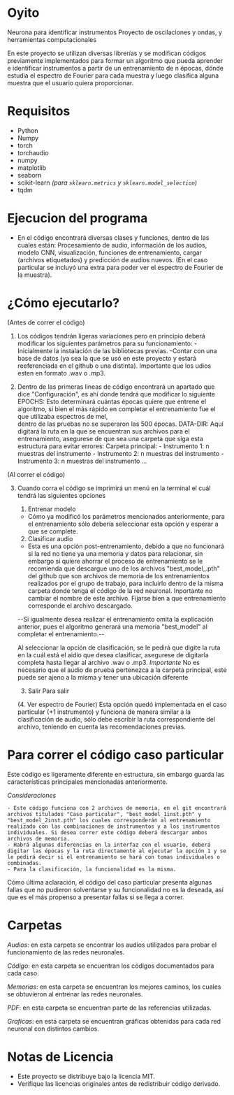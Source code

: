 # Oyito
Neurona para identificar instrumentos 
Proyecto de oscilaciones y ondas, y herramientas computacionales 

En este proyecto se utilizan diversas librerías y se modifican códigos previamente implementados para formar un algoritmo que pueda aprender e identificar
instrumentos a partir de un entrenamiento de n épocas, dónde estudia el espectro de Fourier para cada muestra y luego clasifica alguna muestra que el usuario
quiera proporcionar.

# Requisitos
- Python
- Numpy
- torch
- torchaudio
- numpy
- matplotlib
- seaborn
- scikit-learn *(para `sklearn.metrics` y `sklearn.model_selection`)*
- tqdm

# Ejecucion del programa
* En el código encontrará diversas clases y funciones, dentro de las cuales están: Procesamiento de audio, información de los audios, modelo CNN, visualización, funciones de entrenamiento, cargar (archivos etiquetados) y predicción de audios nuevos. (En el caso particular se incluyó una extra para poder ver el espectro de Fourier de la muestra).

# ¿Cómo ejecutarlo?

(Antes de correr el código)
1. Los códigos tendrán ligeras variaciones pero en principio deberá modificar los siguientes parámetros para su funcionamiento:
    -Inicialmente la instalación de las bibliotecas previas.
    -Contar con una base de datos (ya sea la que se usó en este proyecto y estará reeferenciada en el github o una distinta). Importante que los udios esten en formato .wav o .mp3.

3. Dentro de las primeras lineas de código encontrará un apartado que dice "Configuración", es ahí donde tendrá que modificar lo siguiente
    EPOCHS: Esto determinará cuántas épocas quiere que entrene el algoritmo, si bien el más rápido en completar el entrenamiento fue el que utilizaba espectros de mel,  
     dentro de las pruebas no se superaron las 500 épocas.
    DATA-DIR: Aquí digitará la ruta en la que se encuentran sus archivos para el entrenamiento, asegurese de que sea una carpeta que siga esta estructura para evitar errores:
    Carpeta principal:
            - Instrumento 1: n muestras del instrumento
            - Instrumento 2: n muestras del instrumento
            - Instrumento 3: n muestras del instrumento
            ...

(Al correr el código)

3. Cuando corra el código se imprimirá un menú en la terminal el cuál tendrá las siguientes opciones
    1. Entrenar modelo
    * Cómo ya modificó los parámetros mencionados anteriormente, para el entrenamiento sólo debería seleccionar esta opción y esperar a que se complete.

    2. Clasificar audio
    * Esta es una opción post-entrenamiento, debido a que no funcionará si la red no tiene ya una memoria y datos para relacionar, sin embargo si quiere ahorrar el proceso de entrenamiento se le recomienda que descargue uno de los archivos "best_model_.pth" del github que son archivos de memoria de los entrenamientos realizados por el grupo de trabajo, para incluirlo dentro de la misma carpeta donde tenga el código de la red neuronal. Inportante no cambiar el nombre de este archivo. Fijarse bien a que entrenamiento corresponde el archivo descargado.

    --Si igualmente desea realizar el entrenamiento omita la explicación anterior, pues el algoritmo generará una memoria "best_model" al completar el entrenamiento.--

    Al seleccionar la opción de clasificación, se le pedirá que digite la ruta en la cuál está el aidio que desea clasificar, asegurese de digitarla completa hasta llegar al archivo .wav o .mp3. 
    *Importante* No es necesario que el audio de prueba pertenezca a la carpeta principal, este puede ser ajeno a la misma y tener una ubicación diferente

    3. Salir
    Para salir

    (4. Ver espectro de Fourier)
    Esta opción quedó implementada en el caso particular (+1 instrumento) y funciona de manera similar a la clasificación de audio, sólo debe escribir la ruta correspondiente del archivo, teniendo en cuenta las recomendaciones previas.

# Para correr el código caso particular
Este código es ligeramente diferente en estructura, sin embargo guarda las características principales mencionadas anteriormente.

*Consideraciones*

    - Este código funciona con 2 archivos de memoria, en el git encontrará archivos titulados "Caso particular", "best_model_1inst.pth" y "best_model_2inst.pth" los cuales corresponderán al entrenamiento realizado con las combinaciones de instrumentos y a los instrumentos individuales. Si desea correr este código deberá descargar ambos archivos de memoria.
    - Habrá algunas diferencias en la interfaz con el usuario, deberá digitar las épocas y la ruta directamente al ejecutar la opción 1 y se le pedirá decir si el entrenamiento se hará con tomas individuales o combinadas.
    - Para la clasificación, la funcionalidad es la misma.

Cómo última aclaración, el código del caso particular presenta algunas fallas que no pudieron solventarse y su funcionalidad no es la deseada, así que es el más propenso a presentar fallas si se llega a correr.

# Carpetas
*Audios*: en esta carpeta se encontrar los audios utilizados para probar el funcionamiento de las redes neuronales.

*Código*: en esta carpeta se encuentran los códigos documentados para cada caso.

*Memorias*: en esta carpeta se encuentran los mejores caminos, los cuales se obtuvieron al entrenar las redes neuronales.

*PDF*: en esta carpeta se encuentran parte de las referencias utilizadas.

*Graficas*: en esta carpeta se encuentran gráficas obtenidas para cada red neuronal con distintos cambios.

# Notas de Licencia
- Este proyecto se distribuye bajo la licencia MIT.
- Verifique las licencias originales antes de redistribuir código derivado.
